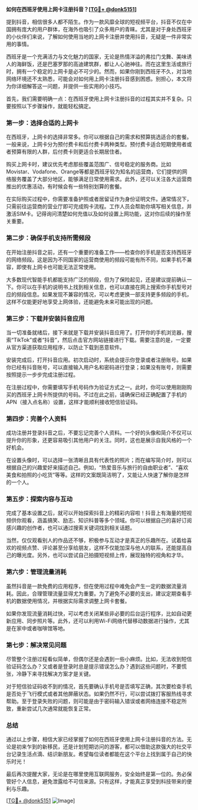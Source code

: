**如何在西班牙使用上网卡注册抖音？[[TG💪+ @donk5151](https://t.me/s/donk5151)]**

提到抖音，相信很多人都不陌生。作为一款风靡全球的短视频平台，抖音不仅在中国拥有庞大的用户群体，在海外也吸引了众多用户的青睐。尤其是对于身处西班牙的小伙伴们来说，了解如何使用当地的上网卡注册并使用抖音，无疑是一件非常实用的事情。

西班牙是一个充满活力与文化魅力的国家，无论是热情洋溢的弗拉门戈舞、美味诱人的海鲜饭，还是巴塞罗那的高迪建筑群，都让人心驰神往。而在这里生活或旅行时，拥有一个稳定的上网卡是必不可少的。然而，如果你刚到西班牙不久，对当地网络环境还不太熟悉，可能会对如何用上网卡注册抖音感到困惑。别担心，本文将为你详细解答这一问题，并提供一些实用的小技巧。

首先，我们需要明确一点：在西班牙使用上网卡注册抖音的过程其实并不复杂。只要按照以下步骤操作，就能轻松搞定。

### **第一步：选择合适的上网卡**

在西班牙，上网卡的选择非常多。你可以根据自己的需求和预算挑选适合的套餐。一般来说，上网卡分为预付费卡和后付费卡两种类型。预付费卡适合短期使用者或者预算有限的人群，后付费卡则更适合长期居住者。

购买上网卡时，建议优先考虑那些覆盖范围广、信号稳定的服务商。比如Movistar、Vodafone、Orange等都是西班牙较为知名的运营商，它们提供的网络服务覆盖了大部分地区，能够满足日常使用需求。此外，还可以关注各大运营商推出的优惠活动，有时候会有一些特别划算的套餐。

在实际购买过程中，你需要准备护照或者居留证作为身份证明文件。通常情况下，只需前往运营商的营业厅即可完成购卡流程。工作人员会帮助你填写相关信息，并激活SIM卡。记得询问清楚如何充值以及如何设置上网功能，这对你后续的操作至关重要。

### **第二步：确保手机支持所需频段**

在开始注册抖音之前，还有一个重要的准备工作——检查你的手机是否支持西班牙的网络频段。这是因为不同国家的运营商使用的频段可能有所不同，如果手机不兼容，即使有上网卡也可能无法正常使用。

大多数现代智能手机都能支持广泛的频段，但为了保险起见，还是建议提前确认一下。你可以在手机的说明书上找到相关信息，也可以直接在网上搜索你手机型号对应的频段信息。如果发现不兼容的情况，可以考虑更换一部支持更多频段的手机，这样不仅能更好地享受上网体验，还能避免未来可能出现的问题。

### **第三步：下载并安装抖音应用**

当一切准备就绪后，接下来就是下载并安装抖音应用了。打开你的手机浏览器，搜索“TikTok”或者“抖音”，然后点击官方网站链接进行下载。需要注意的是，一定要从官方渠道获取应用程序，以防止下载到恶意软件。

安装完成后，打开抖音应用。初次启动时，系统会提示你登录或者注册账号。如果你已经有抖音账号，可以直接输入用户名和密码进行登录；如果没有账号，则需要按照提示一步步完成注册过程。

在注册过程中，你需要填写手机号码作为验证方式之一。此时，你可以使用刚刚购买的西班牙上网卡所提供的号码。不过在此之前，请确保已经正确配置了手机的APN（接入点名称）设置，这样才能顺利接收短信验证码。

### **第四步：完善个人资料**

成功注册并登录抖音之后，不要忘记完善个人资料。一个好的头像和简介不仅可以提升你的形象，还更容易吸引其他用户的关注。同时，这也是展示自我风格的一个好机会。

在设置头像时，可以选择一张清晰且具有代表性的照片；而在编写简介时，则可以根据自己的兴趣爱好来描述自己。例如，“热爱音乐与旅行的自由职业者”、“喜欢美食和拍照的小吃货”等等。这样的文案既简洁明了，又能让人快速了解你是怎样的一个人。

### **第五步：探索内容与互动**

完成了基本设置之后，就可以开始探索抖音上的精彩内容啦！抖音上有海量的短视频供你观看，涵盖搞笑、励志、知识科普等多个领域。你可以根据自己的喜好订阅感兴趣的创作者，也可以通过搜索关键词找到相关话题。

当然，仅仅观看别人的作品还不够，积极参与互动才是真正的乐趣所在。试着给喜欢的视频点赞、评论甚至分享给朋友，这样不仅能加深与他人的联系，还能提高自己的曝光度。另外，也可以尝试自己拍摄短视频上传，展现独特的视角和才华。

### **第六步：管理流量消耗**

虽然抖音是一款免费的应用程序，但在使用过程中难免会产生一定的数据流量消耗。因此，合理管理流量显得尤为重要。为了避免不必要的支出，建议定期查看手机的数据使用情况，并根据实际需求调整上网卡套餐。

如果你发现流量消耗过快，可以考虑关闭某些非必要的后台运行程序，比如自动更新应用、同步照片等。此外，还可以利用Wi-Fi网络代替移动数据进行操作，尤其是在家中或者咖啡馆等地。

### **第七步：解决常见问题**

尽管整个注册过程看似简单，但偶尔还是会遇到一些小麻烦。比如，无法收到短信验证码怎么办？又或者是登录时总是提示错误怎么办？遇到这些问题时，不要慌张，冷静下来寻找解决方案才是关键。

对于短信验证码收不到的情况，首先要确认手机号是否填写正确，其次要检查手机是否处于飞行模式或者其他屏蔽状态。如果仍然不行，可以尝试拨打客服热线寻求帮助。至于登录失败的问题，则可能是由于密码输入错误或者网络连接不稳定所致，重新尝试几次通常就能恢复正常。

### **总结**

通过以上步骤，相信大家已经掌握了如何在西班牙使用上网卡注册抖音的方法。无论是初来乍到的新移民，还是计划短期访问的游客，都可以借助这款强大的社交平台记录生活点滴、结识新朋友。希望每位读者都能在这个平台上找到属于自己的快乐时光！

最后再次提醒大家，无论是在哪里使用互联网服务，安全始终是第一位的。务必保管好个人信息，避免泄露给不可信来源。只有这样，才能真正享受到科技带来的便利与乐趣。

[[TG💪+ @donk5151](https://t.me/s/donk5151) ![Image](https://i.postimg.cc/rwNCRYN7/Snipaste-2025-04-30-17-27-05.png)]